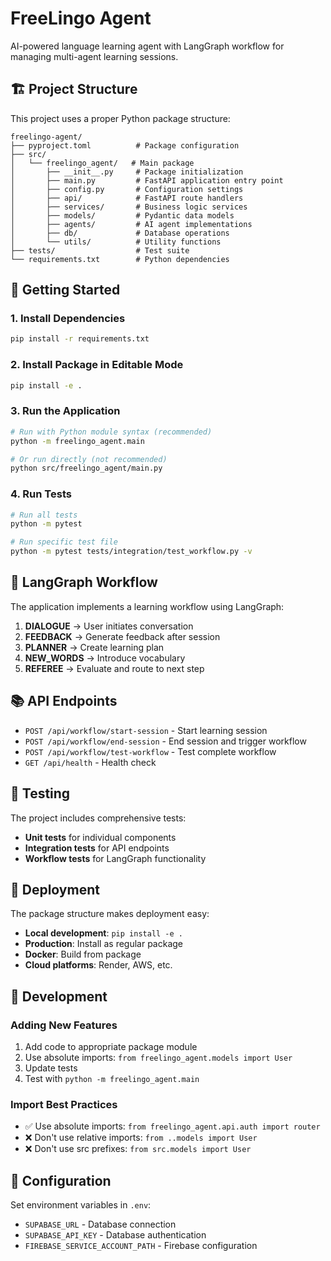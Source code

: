 # FreeLingo Agent

AI-powered language learning agent with LangGraph workflow for managing multi-agent learning sessions.

## 🏗️ **Project Structure**

This project uses a proper Python package structure:

```
freelingo-agent/
├── pyproject.toml          # Package configuration
├── src/
│   └── freelingo_agent/   # Main package
│       ├── __init__.py     # Package initialization
│       ├── main.py         # FastAPI application entry point
│       ├── config.py       # Configuration settings
│       ├── api/            # FastAPI route handlers
│       ├── services/       # Business logic services
│       ├── models/         # Pydantic data models
│       ├── agents/         # AI agent implementations
│       ├── db/             # Database operations
│       └── utils/          # Utility functions
├── tests/                  # Test suite
└── requirements.txt        # Python dependencies
```

## 🚀 **Getting Started**

### **1. Install Dependencies**
```bash
pip install -r requirements.txt
```

### **2. Install Package in Editable Mode**
```bash
pip install -e .
```

### **3. Run the Application**
```bash
# Run with Python module syntax (recommended)
python -m freelingo_agent.main

# Or run directly (not recommended)
python src/freelingo_agent/main.py
```

### **4. Run Tests**
```bash
# Run all tests
python -m pytest

# Run specific test file
python -m pytest tests/integration/test_workflow.py -v
```

## 🔄 **LangGraph Workflow**

The application implements a learning workflow using LangGraph:

1. **DIALOGUE** → User initiates conversation
2. **FEEDBACK** → Generate feedback after session
3. **PLANNER** → Create learning plan
4. **NEW_WORDS** → Introduce vocabulary
5. **REFEREE** → Evaluate and route to next step

## 📚 **API Endpoints**

- `POST /api/workflow/start-session` - Start learning session
- `POST /api/workflow/end-session` - End session and trigger workflow
- `POST /api/workflow/test-workflow` - Test complete workflow
- `GET /api/health` - Health check

## 🧪 **Testing**

The project includes comprehensive tests:
- **Unit tests** for individual components
- **Integration tests** for API endpoints
- **Workflow tests** for LangGraph functionality

## 🚀 **Deployment**

The package structure makes deployment easy:
- **Local development**: `pip install -e .`
- **Production**: Install as regular package
- **Docker**: Build from package
- **Cloud platforms**: Render, AWS, etc.

## 📝 **Development**

### **Adding New Features**
1. Add code to appropriate package module
2. Use absolute imports: `from freelingo_agent.models import User`
3. Update tests
4. Test with `python -m freelingo_agent.main`

### **Import Best Practices**
- ✅ Use absolute imports: `from freelingo_agent.api.auth import router`
- ❌ Don't use relative imports: `from ..models import User`
- ❌ Don't use src prefixes: `from src.models import User`

## 🔧 **Configuration**

Set environment variables in `.env`:
- `SUPABASE_URL` - Database connection
- `SUPABASE_API_KEY` - Database authentication
- `FIREBASE_SERVICE_ACCOUNT_PATH` - Firebase configuration